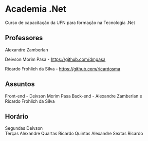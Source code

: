 # Academia .Net

Curso de capacitação da UFN para formação na Tecnologia .Net

## Professores

Alexandre Zamberlan

Deivson Morim Pasa - https://github.com/dmpasa

Ricardo Frohlich da Silva - https://github.com/ricardosma


## Assuntos
Front-end - Deivson Morim Pasa
Back-end - Alexandre Zamberlan e Ricardo Frohlich da Silva

## Horário
Segundas  Deivson<br>
Terças    Alexandre
Quartas   Ricardo
Quintas   Alexandre
Sextas    Ricardo
